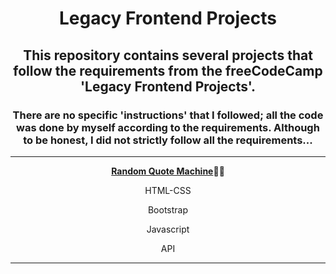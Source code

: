 <div align="center">
<h1>Legacy Frontend Projects</h1>
<h2>This repository contains several projects that follow the requirements from the freeCodeCamp 'Legacy Frontend Projects'.</h2>
<h3>There are no specific 'instructions' that I followed; all the code was done by myself according to the requirements. Although to be honest, I did not strictly follow all the requirements...</h3>
<hr>
<p><a href="https://daydreamygithubhost.github.io/RandomQuoteMachine/"><strong>Random Quote Machine</strong></a>🌟🌟</p>
  <p>HTML-CSS</p>
  <p>Bootstrap</p>
  <p>Javascript</p>
  <p>API</p>
<hr>

</div>
